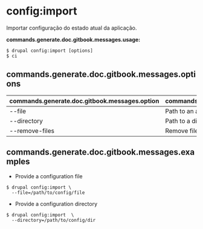 # config:import
Importar configuração do estado atual da aplicação.

**commands.generate.doc.gitbook.messages.usage:**
```
$ drupal config:import [options]
$ ci  
```

## commands.generate.doc.gitbook.messages.options
commands.generate.doc.gitbook.messages.option | commands.generate.doc.gitbook.messages.details
-------|-------------
--file | Path to an archive file of configuration to import.
--directory | Path to a directory of configuration to import.
--remove-files | Remove files after synchronization.

## commands.generate.doc.gitbook.messages.examples
* Provide a configuration file
```
$ drupal config:import \
  --file=/path/to/config/file
```
* Provide a configuration directory
```
$ drupal config:import  \
  --directory=/path/to/config/dir

```
